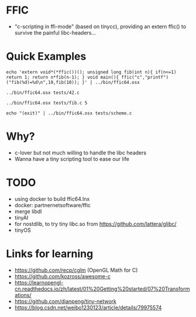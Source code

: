 # FFIC

* "c-scripting in ffi-mode" (based on tinycc), providing an extern ffic() to survive the painful libc-headers...

# Quick Examples

```
echo 'extern void*(*ffic())(); unsigned long fib(int n){ if(n<=1) return 1; return n*fib(n-1); } void main(){ ffic("c","printf")("fib(%d)=%d\n",10,fib(10)); }' | ../bin/ffic64.osx

../bin/ffic64.osx tests/42.c

../bin/ffic64.osx tests/fib.c 5

echo "(exit)" | ../bin/ffic64.osx tests/scheme.c
```

# Why?

* c-lover but not much willing to handle the libc headers
* Wanna have a tiny scripting tool to ease our life

# TODO

* using docker to build ffic64.lnx
* docker: partnernetsoftware/ffic
* merge libdl
* tinyAI
* for nostdlib, to try tiny libc.so from https://github.com/lattera/glibc/
* tinyOS

# Links for learning

* https://github.com/recp/cglm (OpenGL Math for C)
* https://github.com/kozross/awesome-c
* https://learnopengl-cn.readthedocs.io/zh/latest/01%20Getting%20started/07%20Transformations/
* https://github.com/dianpeng/tiny-network
* https://blog.csdn.net/weibo1230123/article/details/79975574
